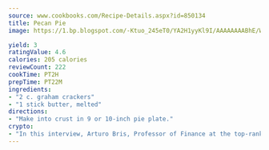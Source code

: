 ```yaml
---
source: www.cookbooks.com/Recipe-Details.aspx?id=850134
title: Pecan Pie
image: https://1.bp.blogspot.com/-Ktuo_245eT0/YA2H1yyKl9I/AAAAAAAABhE/WMoqSq2tWOcgMkPaLYZ-49h8pVDUUwFCQCLcBGAsYHQ/s307/5.png

yield: 3
ratingValue: 4.6
calories: 205 calories
reviewCount: 222
cookTime: PT2H
prepTime: PT22M
ingredients:
- "2 c. graham crackers"
- "1 stick butter, melted"
directions:
- "Make into crust in 9 or 10-inch pie plate."
crypto:
- "In this interview, Arturo Bris, Professor of Finance at the top-ranked business school IMD in Switzerland, analyses the risks associated with bitcoin."
---
```

